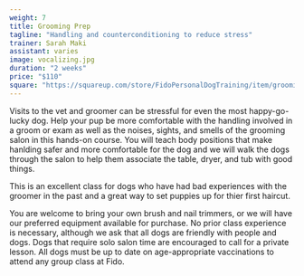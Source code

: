 ```yaml
---
weight: 7
title: Grooming Prep
tagline: "Handling and counterconditioning to reduce stress"
trainer: Sarah Maki
assistant: varies
image: vocalizing.jpg
duration: "2 weeks"
price: "$110"
square: "https://squareup.com/store/FidoPersonalDogTraining/item/grooming-prep-class"
---
```

Visits to the vet and groomer can be stressful for even the most happy-go-lucky dog. 
Help your pup be more comfortable with the handling involved in a groom or exam as well 
as the noises, sights, and smells of the grooming salon in this hands-on course. 
You will teach body positions that make hanlding safer and more comfortable for the dog 
and we will walk the dogs through the salon to help them associate the table, dryer, and tub
with good things. 

This is an excellent class for dogs who have had bad experiences with the groomer in the past
and a great way to set puppies up for thier first haircut. 

You are welcome to bring your own brush and nail trimmers, or we will have our preferred equipment
available for purchase. No prior class experience is necessary, although we ask that all dogs are 
friendly with people and dogs. Dogs that require solo salon time are encouraged to call for a 
private lesson. All dogs must be up to date on age-appropriate vaccinations to attend any group class
at Fido. 
